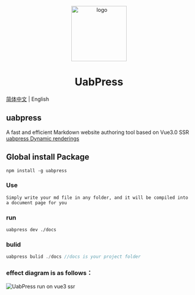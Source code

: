 <p align="center">
  <a href="https://github.com/uabjs/uabpress" target="_blank">
    <img width="150" src="https://avatars1.githubusercontent.com/u/73016681?s=200&v=4" alt="logo">
  </a>
</p>

<div align="center">
<h1>UabPress</h1>
</div>

[简体中文](https://github.com/uabjs/uabpress) | English

## uabpress
A fast and efficient Markdown website authoring tool based on Vue3.0 SSR
[uabpress Dynamic renderings](https://img-blog.csdnimg.cn/20201206225626894.gif)

## Global install Package
```
npm install -g uabpress
```

### Use
```
Simply write your md file in any folder, and it will be compiled into a document page for you
```

### run
```
uabpress dev ./docs
```

### bulid
```js
uabpress bulid ./docs //docs is your project folder
```

### effect diagram is as follows：
![UabPress run on vue3 ssr](https://img-blog.csdnimg.cn/20201206234140347.png?x-oss-process=image/watermark,type_ZmFuZ3poZW5naGVpdGk,shadow_10,text_aHR0cHM6Ly9ibG9nLmNzZG4ubmV0L3FxXzQxNjE0OTI4,size_16,color_FFFFFF,t_70)
